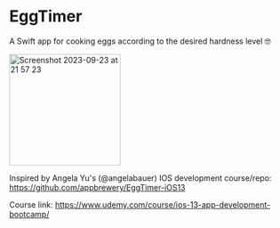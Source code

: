 # EggTimer

A Swift app for cooking eggs according to the desired hardness level 🤓 

<img width="200" alt="Screenshot 2023-09-23 at 21 57 23" src="https://github.com/cyeksan/EggTimer/assets/34041050/12238093-b59d-480c-8294-659b8c290d67">

Inspired by Angela Yu's (@angelabauer) IOS development course/repo: https://github.com/appbrewery/EggTimer-iOS13

Course link: https://www.udemy.com/course/ios-13-app-development-bootcamp/
